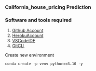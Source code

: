 ### California_house_pricing Prediction

### Software and tools required

1. [Github Account](https://github.com)
2. [HerokuAccount](https://heroku.com)
3. [VSCodeIDE](https://code.visualstudio.com)
4. [GitCLI](https://git-scm.com/downloads)

Create new environment 

```
conda create -p venv python==3.10 -y
```

